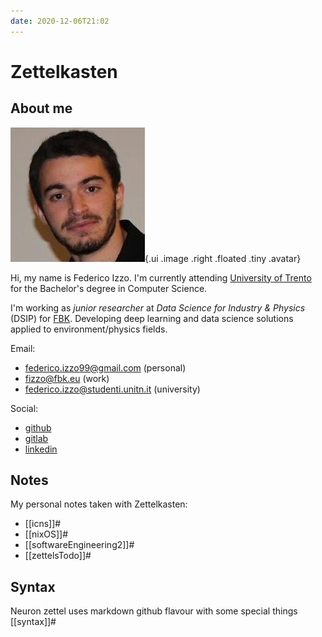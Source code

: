```yaml
---
date: 2020-12-06T21:02
---
```


# Zettelkasten

## About me
![](./static/FedericoIzzo.jpg){.ui .image .right .floated .tiny .avatar}

Hi, my name is Federico Izzo. I'm currently attending [University of Trento](https://www.unitn.it/) for the Bachelor's degree in Computer Science.

I'm working as *junior researcher* at *Data Science for Industry & Physics* (DSIP) for [FBK](https://www.fbk.eu/). Developing deep learning and data science solutions applied to environment/physics fields.

Email:

* federico.izzo99@gmail.com (personal)
* fizzo@fbk.eu (work)
* federico.izzo@studenti.unitn.it (university)

Social:

* [github](https://github.com/fedeizzo) 
* [gitlab](https://gitlab.fbk.eu/fizzo)
* [linkedin](https://www.linkedin.com/in/federico-izzo-1291661a1/)

## Notes

My personal notes taken with Zettelkasten:

* [[icns]]#
* [[nixOS]]#
* [[softwareEngineering2]]#
* [[zettelsTodo]]#

## Syntax
Neuron zettel uses markdown github flavour with some special things [[syntax]]#
